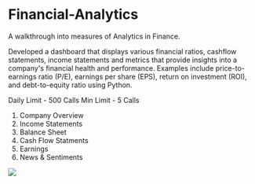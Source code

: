 # Financial-Analytics
A walkthrough into measures of Analytics in Finance. 

Developed a dashboard that displays various financial ratios, cashflow statements, income statements and metrics that provide insights into a company's financial health and performance. Examples include price-to-earnings ratio (P/E), earnings per share (EPS), return on investment (ROI), and debt-to-equity ratio using Python.

Daily Limit - 500 Calls
Min Limit - 5 Calls

1. Company Overview
2. Income Statements
3. Balance Sheet
4. Cash Flow Statments
5. Earnings
6. News & Sentiments

![](https://github.com/Financial-Analytics/Images/financial_analytics_working.gif)
